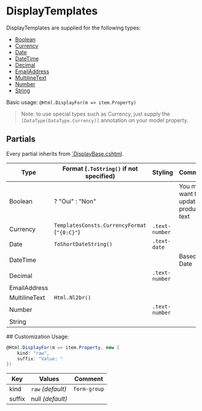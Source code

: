 # DisplayTemplates
DisplayTemplates are supplied for the following types:

 - [Boolean](content/Modules/Shared/Views/Partial/DisplayTemplates/Boolean.cshtml.pp)
 - [Currency](content/Modules/Shared/Views/Partial/DisplayTemplates/Currency.cshtml.pp)
 - [Date](content/Modules/Shared/Views/Partial/DisplayTemplates/Date.cshtml.pp)
 - [DateTime](content/Modules/Shared/Views/Partial/DisplayTemplates/DateTime.cshtml.pp)
 - [Decimal](content/Modules/Shared/Views/Partial/DisplayTemplates/Decimal.cshtml.pp)
 - [EmailAddress](content/Modules/Shared/Views/Partial/DisplayTemplates/EmailAddress.cshtml.pp)
 - [MultilineText](content/Modules/Shared/Views/Partial/DisplayTemplates/MultilineText.cshtml.pp)
 - [Number](content/Modules/Shared/Views/Partial/DisplayTemplates/Number.cshtml.pp)
 - [String](content/Modules/Shared/Views/Partial/DisplayTemplates/String.cshtml.pp)

Basic usage: `@Html.DisplayFor(m => item.Property)`

> Note: to use special types such as Currency, just supply the `[DataType(DataType.Currency)]` annotation
 on your model property.

## Partials
Every partial inherits from [`DisplayBase.cshtml](content/Modules/Shared/Views/Partial/DisplayTemplates/DisplayBase.cshtml.pp).

| Type          | Format (`.ToString()` if not specified)      | Styling        | Comments                             |
|---------------|----------------------------------------------|----------------|--------------------------------------|
| Boolean       | ? "Oui" : "Non"                              |                | You may want to update produced text |
| Currency      | `TemplatesConsts.CurrencyFormat` (`"{0:C}"`) | `.text-number` |                                      |
| Date          | `ToShortDateString()`                        | `.text-date`   |                                      |
| DateTime      |                                              |                | Based on Date                        |
| Decimal       |                                              | `.text-number` |                                      |
| EmailAddress  |                                              |                |                                      |
| MultilineText | `Html.Nl2br()`                               |                |                                      |
| Number        |                                              | `.text-number` |                                      |
| String        |                                              |                |                                      |

## Customization
Usage:

```c#
@Html.DisplayFor(m => item.Property, new {
    kind: "raw",
    suffix: "Value: "
})
```

| Key    | Values                           | Comment                                        |
|--------|----------------------------------|------------------------------------------------|
| kind   | `raw` *(default)* | `form-group` | If `form-group`, adds a label and a form-group |
| suffix | null *(default)*                 |                                                |
